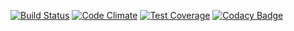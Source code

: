 [![Build Status](https://travis-ci.org/AdrianPop/sense.svg)](https://travis-ci.org/AdrianPop/sense)
[![Code Climate](https://codeclimate.com/github/AdrianPop/sense/badges/gpa.svg)](https://codeclimate.com/github/AdrianPop/sense)
[![Test Coverage](https://codeclimate.com/github/AdrianPop/sense/badges/coverage.svg)](https://codeclimate.com/github/AdrianPop/sense/coverage)
[![Codacy Badge](https://www.codacy.com/project/badge/ef3187aef753452c8ec48c6c32c3ecf7)](https://www.codacy.com/app/contact_19/sense)